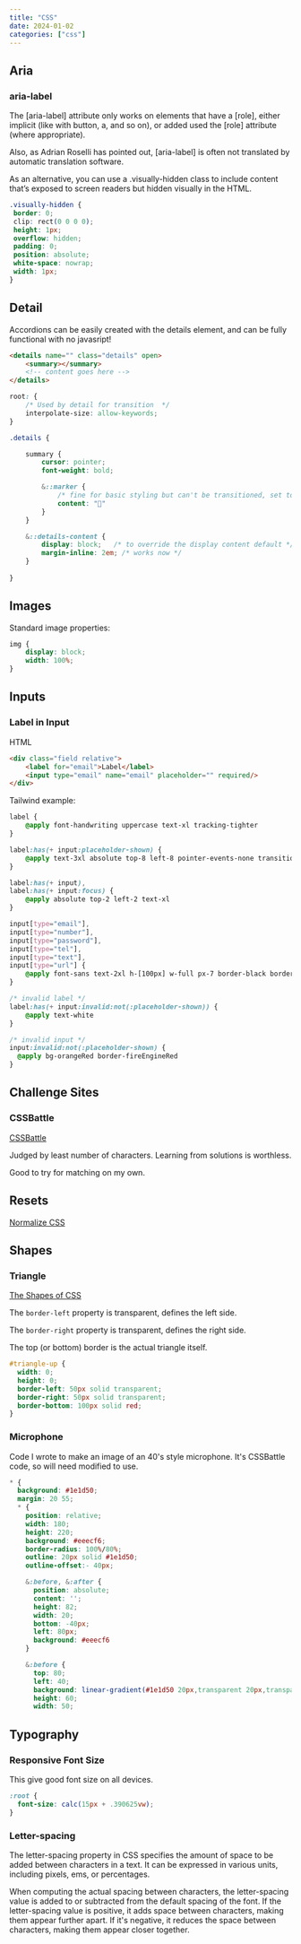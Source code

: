 ```yaml
---
title: "CSS"
date: 2024-01-02
categories: ["css"]
---
```



## Aria

### aria-label

The [aria-label] attribute only works on elements that have a [role], either implicit (like with button, a, and so on), or added used the [role] attribute (where appropriate).

Also, as Adrian Roselli has pointed out, [aria-label] is often not translated by automatic translation software.

As an alternative, you can use a .visually-hidden class to include content that’s exposed to screen readers but hidden visually in the HTML.

```css
.visually-hidden {
 border: 0;
 clip: rect(0 0 0 0);
 height: 1px;
 overflow: hidden;
 padding: 0;
 position: absolute;
 white-space: nowrap;
 width: 1px;
}
```

## Detail

Accordions can be easily created with the details element, and can be fully functional with no javasript!

```html
<details name="" class="details" open>
    <summary></summary>
    <!-- content goes here -->
</details>
```

```css
root: {
    /* Used by detail for transition  */
    interpolate-size: allow-keywords;
}
```

```css
.details {

    summary {
        cursor: pointer;
        font-weight: bold;

        &::marker {
            /* fine for basic styling but can't be transitioned, set to content: "" and use ::before for transition. */
            content: "🙂"
        }
    }   

    &::details-content {
        display: block;   /* to override the display content default */
        margin-inline: 2em; /* works now */
    }
      
}
```
## Images

Standard image properties:

```css
img {
    display: block;
    width: 100%;
}
```

## Inputs

### Label in Input

HTML

```html
<div class="field relative">
    <label for="email">Label</label>
    <input type="email" name="email" placeholder="" required/>
</div>
```

Tailwind example:

```css
label {
    @apply font-handwriting uppercase text-xl tracking-tighter
}

label:has(+ input:placeholder-shown) {
    @apply text-3xl absolute top-8 left-8 pointer-events-none transition-all duration-300
}

label:has(+ input),
label:has(+ input:focus) {
    @apply absolute top-2 left-2 text-xl
}

input[type="email"],
input[type="number"],
input[type="password"],
input[type="tel"],
input[type="text"],
input[type="url"] {
    @apply font-sans text-2xl h-[100px] w-full px-7 border-black border-2
}

/* invalid label */
label:has(+ input:invalid:not(:placeholder-shown)) {
    @apply text-white
}

/* invalid input */
input:invalid:not(:placeholder-shown) {
  @apply bg-orangeRed border-fireEngineRed
}
```

## Challenge Sites

### CSSBattle

[CSSBattle](https://cssbattle.dev/)

Judged by least number of characters. Learning from solutions is worthless.

Good to try for matching on my own.

## Resets

[Normalize CSS](https://necolas.github.io/normalize.css/)

## Shapes

### Triangle

[The Shapes of CSS](https://css-tricks.com/the-shapes-of-css/)

The `border-left` property is transparent, defines the left side.

The `border-right` property is transparent, defines the right side.

The top (or bottom) border is the actual triangle itself.

```css
#triangle-up {
  width: 0;
  height: 0;
  border-left: 50px solid transparent;
  border-right: 50px solid transparent;
  border-bottom: 100px solid red;
}
```

### Microphone

Code I wrote to make an image of an 40's style microphone. It's CSSBattle code, so will need modified to use.

```css
* {
  background: #1e1d50;
  margin: 20 55;
  * {
    position: relative;
    width: 180;
    height: 220;
    background: #eeecf6;
    border-radius: 100%/80%;
    outline: 20px solid #1e1d50;
    outline-offset:- 40px;

    &:before, &:after {
      position: absolute;
      content: '';
      height: 82;
      width: 20;
      bottom: -40px;
      left: 80px;
      background: #eeecf6
    }

    &:before {
      top: 80;
      left: 40;
      background: linear-gradient(#1e1d50 20px,transparent 20px,transparent 40px, #1e1d50 40px);
      height: 60;
      width: 50;
```

## Typography

### Responsive Font Size

This give good font size on all devices.

```css
:root {
  font-size: calc(15px + .390625vw);
}
```

### Letter-spacing

The letter-spacing property in CSS specifies the amount of space to be added between characters in a text. It can be expressed in various units, including pixels, ems, or percentages.

When computing the actual spacing between characters, the letter-spacing value is added to or subtracted from the default spacing of the font. If the letter-spacing value is positive, it adds space between characters, making them appear further apart. If it's negative, it reduces the space between characters, making them appear closer together.
